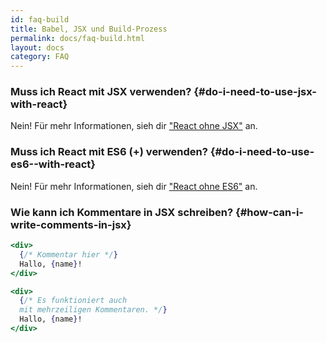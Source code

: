 ```yaml
---
id: faq-build
title: Babel, JSX und Build-Prozess
permalink: docs/faq-build.html
layout: docs
category: FAQ
---
```


### Muss ich React mit JSX verwenden? {#do-i-need-to-use-jsx-with-react}

Nein! Für mehr Informationen, sieh dir ["React ohne JSX"](/docs/react-without-jsx.html) an.

### Muss ich React mit ES6 (+) verwenden? {#do-i-need-to-use-es6--with-react}

Nein! Für mehr Informationen, sieh dir ["React ohne ES6"](/docs/react-without-es6.html) an.

### Wie kann ich Kommentare in JSX schreiben? {#how-can-i-write-comments-in-jsx}

```jsx
<div>
  {/* Kommentar hier */}
  Hallo, {name}!
</div>
```

```jsx
<div>
  {/* Es funktioniert auch 
  mit mehrzeiligen Kommentaren. */}
  Hallo, {name}! 
</div>
```
